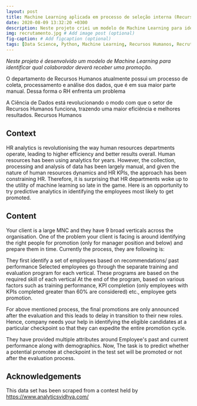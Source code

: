 ```yaml
---
layout: post
title: Machine Learning aplicada em processo de seleção interna (Recursos Humanos)
date: 2020-08-09 13:32:20 +0300
description: Neste projeto criei um modelo de Machine Learning para identificar qual funcionário deverá receber uma promoção. # Add post description (optional)
img: recrutamento.jpg # Add image post (optional)
fig-caption: # Add figcaption (optional)
tags: [Data Science, Python, Machine Learning, Recursos Humanos, Recrutamento e Seleção, Recrutamento interno]
---
```

*Neste projeto é desenvolvido um modelo de Machine Learning para identificar qual colaborador deverá receber uma promoção.* 

O departamento de Recursos Humanos atualmente possui um processo de coleta, processamento e análise dos dados, que é em sua maior parte manual. Dessa forma o RH enfrenta um problema 


A Ciência de Dados está revolucionando o modo com que o setor de Recursos Humanos funciona, trazendo uma maior eficiência e melhores resultados. Recursos Humanos 


## Context
HR analytics is revolutionising the way human resources departments operate, leading to higher efficiency and better results overall. Human resources has been using analytics for years. However, the collection, processing and analysis of data has been largely manual, and given the nature of human resources dynamics and HR KPIs, the approach has been constraining HR. Therefore, it is surprising that HR departments woke up to the utility of machine learning so late in the game. Here is an opportunity to try predictive analytics in identifying the employees most likely to get promoted.

## Content
Your client is a large MNC and they have 9 broad verticals across the organisation. One of the problem your client is facing is around identifying the right people for promotion (only for manager position and below) and prepare them in time. Currently the process, they are following is:

They first identify a set of employees based on recommendations/ past performance
Selected employees go through the separate training and evaluation program for each vertical. These programs are based on the required skill of each vertical
At the end of the program, based on various factors such as training performance, KPI completion (only employees with KPIs completed greater than 60% are considered) etc., employee gets promotion.

For above mentioned process, the final promotions are only announced after the evaluation and this leads to delay in transition to their new roles. Hence, company needs your help in identifying the eligible candidates at a particular checkpoint so that they can expedite the entire promotion cycle.

They have provided multiple attributes around Employee's past and current performance along with demographics. Now, The task is to predict whether a potential promotee at checkpoint in the test set will be promoted or not after the evaluation process.

## Acknowledgements
This data set has been scraped from a contest held by https://www.analyticsvidhya.com/
